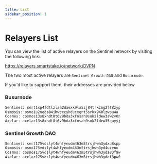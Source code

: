 ```yaml
---
title: List
sidebar_position: 1
---
```


# Relayers List

You can view the list of active relayers on the Sentinel network by visiting the following link:

https://relayers.smartstake.io/network/DVPN

The two most active relayers are `Sentinel Growth DAO` and `Busurnode`.

If you'd like to support them, their addresses are provided below


### Busurnode

```bash
Sentinel: sent1xp4fdtlzlaa2daexk9la5zj84trkzng2ft8zyp
Osmosis: osmo1u2neda84jhwcccyhducxgnt5srkx940lzwpu4a
Cosmos: cosmos13s8xhdt8t6v9hda3xfnsah9snk2ldew3sw2v0n
Axelar: axelar13s8xhdt8t6v9hda3xfnsah9snk2ldew35quyyj
```

### Sentinel Growth DAO

```bash
Sentinel: sent175vdslyt4whfyeudm463m5trsjhwh3ydxu8spp
Osmosis: osmo175vdslyt4whfyeudm463m5trsjhwh3yd4uzenu
Cosmos: cosmos175vdslyt4whfyeudm463m5trsjhwh3yda83f9w
Axelar: axelar175vdslyt4whfyeudm463m5trsjhwh3ydef8pw0
```